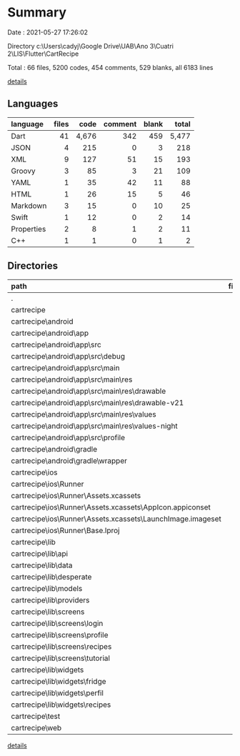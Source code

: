 # Summary

Date : 2021-05-27 17:26:02

Directory c:\Users\cadyj\Google Drive\UAB\Ano 3\Cuatri 2\LIS\Flutter\CartRecipe

Total : 66 files,  5200 codes, 454 comments, 529 blanks, all 6183 lines

[details](details.md)

## Languages
| language | files | code | comment | blank | total |
| :--- | ---: | ---: | ---: | ---: | ---: |
| Dart | 41 | 4,676 | 342 | 459 | 5,477 |
| JSON | 4 | 215 | 0 | 3 | 218 |
| XML | 9 | 127 | 51 | 15 | 193 |
| Groovy | 3 | 85 | 3 | 21 | 109 |
| YAML | 1 | 35 | 42 | 11 | 88 |
| HTML | 1 | 26 | 15 | 5 | 46 |
| Markdown | 3 | 15 | 0 | 10 | 25 |
| Swift | 1 | 12 | 0 | 2 | 14 |
| Properties | 2 | 8 | 1 | 2 | 11 |
| C++ | 1 | 1 | 0 | 1 | 2 |

## Directories
| path | files | code | comment | blank | total |
| :--- | ---: | ---: | ---: | ---: | ---: |
| . | 66 | 5,200 | 454 | 529 | 6,183 |
| cartrecipe | 65 | 5,198 | 454 | 528 | 6,180 |
| cartrecipe\android | 13 | 206 | 53 | 36 | 295 |
| cartrecipe\android\app | 9 | 162 | 52 | 24 | 238 |
| cartrecipe\android\app\src | 7 | 66 | 49 | 13 | 128 |
| cartrecipe\android\app\src\debug | 1 | 4 | 3 | 1 | 8 |
| cartrecipe\android\app\src\main | 5 | 58 | 43 | 11 | 112 |
| cartrecipe\android\app\src\main\res | 4 | 26 | 32 | 6 | 64 |
| cartrecipe\android\app\src\main\res\drawable | 1 | 4 | 7 | 2 | 13 |
| cartrecipe\android\app\src\main\res\drawable-v21 | 1 | 4 | 7 | 2 | 13 |
| cartrecipe\android\app\src\main\res\values | 1 | 9 | 9 | 1 | 19 |
| cartrecipe\android\app\src\main\res\values-night | 1 | 9 | 9 | 1 | 19 |
| cartrecipe\android\app\src\profile | 1 | 4 | 3 | 1 | 8 |
| cartrecipe\android\gradle | 1 | 5 | 1 | 1 | 7 |
| cartrecipe\android\gradle\wrapper | 1 | 5 | 1 | 1 | 7 |
| cartrecipe\ios | 7 | 222 | 2 | 9 | 233 |
| cartrecipe\ios\Runner | 7 | 222 | 2 | 9 | 233 |
| cartrecipe\ios\Runner\Assets.xcassets | 3 | 148 | 0 | 4 | 152 |
| cartrecipe\ios\Runner\Assets.xcassets\AppIcon.appiconset | 1 | 122 | 0 | 1 | 123 |
| cartrecipe\ios\Runner\Assets.xcassets\LaunchImage.imageset | 2 | 26 | 0 | 3 | 29 |
| cartrecipe\ios\Runner\Base.lproj | 2 | 61 | 2 | 2 | 65 |
| cartrecipe\lib | 40 | 4,663 | 331 | 452 | 5,446 |
| cartrecipe\lib\api | 1 | 425 | 36 | 80 | 541 |
| cartrecipe\lib\data | 1 | 0 | 16 | 3 | 19 |
| cartrecipe\lib\desperate | 2 | 266 | 39 | 28 | 333 |
| cartrecipe\lib\models | 4 | 234 | 2 | 30 | 266 |
| cartrecipe\lib\providers | 1 | 62 | 4 | 17 | 83 |
| cartrecipe\lib\screens | 20 | 2,852 | 177 | 216 | 3,245 |
| cartrecipe\lib\screens\login | 3 | 625 | 29 | 44 | 698 |
| cartrecipe\lib\screens\profile | 7 | 507 | 5 | 38 | 550 |
| cartrecipe\lib\screens\recipes | 3 | 628 | 82 | 44 | 754 |
| cartrecipe\lib\screens\tutorial | 1 | 117 | 2 | 7 | 126 |
| cartrecipe\lib\widgets | 10 | 776 | 55 | 70 | 901 |
| cartrecipe\lib\widgets\fridge | 6 | 472 | 40 | 48 | 560 |
| cartrecipe\lib\widgets\perfil | 3 | 165 | 7 | 18 | 190 |
| cartrecipe\lib\widgets\recipes | 1 | 139 | 8 | 4 | 151 |
| cartrecipe\test | 1 | 13 | 11 | 7 | 31 |
| cartrecipe\web | 2 | 49 | 15 | 6 | 70 |

[details](details.md)
